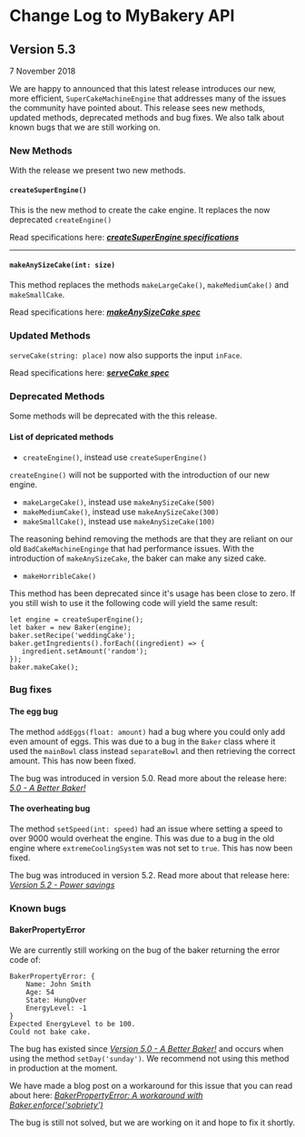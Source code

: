 # Change Log to MyBakery API

## Version 5.3
7 November 2018

We are happy to announced that this latest release introduces our new, 
more efficient, `SuperCakeMachineEngine` that addresses many of the issues the
community have pointed about. This release sees new methods, updated methods, deprecated methods 
and bug fixes. We also talk about known bugs that we are still working on.

### New Methods

With the release we present two new methods.

#### `createSuperEngine()`

This is the new method to create the cake engine. It replaces the now deprecated `createEngine()`

 Read specifications here: **<cite>[createSuperEngine specifications][1]</cite>**
 
 ----

#### `makeAnySizeCake(int: size)`

This method replaces the methods `makeLargeCake()`, `makeMediumCake()` and `makeSmallCake`.

 Read specifications here: **<cite>[makeAnySizeCake spec][1]</cite>**


### Updated Methods

`serveCake(string: place)` now also supports the input `inFace`.
 
 Read specifications here: **<cite>[serveCake spec][1]</cite>**

### Deprecated Methods
Some methods will be deprecated with the this release. 

#### List of depricated methods
* `createEngine()`, instead use `createSuperEngine()`

`createEngine()` will not be supported with the introduction of our new engine.

* `makeLargeCake()`, instead use `makeAnySizeCake(500)`
* `makeMediumCake()`, instead use `makeAnySizeCake(300)`
* `makeSmallCake()`, instead use `makeAnySizeCake(100)`

The reasoning behind removing the  methods are that they are reliant on our old `BadCakeMachineEnginge`
that had performance issues. With the introduction of `makeAnySizeCake`, the baker can make any sized cake.

* `makeHorribleCake()`

This method has been deprecated since it's usage has been close to zero. If you still wish to use it
the following code will yield the same result:
```
let engine = createSuperEngine();
let baker = new Baker(engine);
baker.setRecipe('weddingCake');
baker.getIngredients().forEach((ingredient) => {
   ingredient.setAmount('random');
});
baker.makeCake();
```
### Bug fixes

#### The egg bug

The method `addEggs(float: amount)` had a bug where you could only add even amount of eggs.
This was due to a bug in the `Baker` class where it used the `mainBowl` class
instead `separateBowl` and then retrieving the correct amount. This has now been fixed.

The bug was introduced in version 5.0. Read more about the release here: <cite>[5.0 - A Better Baker!][1]</cite>

#### The overheating bug

The method `setSpeed(int: speed)` had an issue where setting a speed to over 9000 would overheat
the engine. This was due to a bug in the old engine where `extremeCoolingSystem` was not set to `true`.
This has now been fixed.

The bug was introduced in version 5.2. Read more about that release here: <cite>[Version 5.2 - Power savings][1]</cite>

### Known bugs

#### BakerPropertyError

We are currently still working on the bug of the baker returning the error code of:

```
BakerPropertyError: {
    Name: John Smith
    Age: 54
    State: HungOver
    EnergyLevel: -1
}
Expected EnergyLevel to be 100.
Could not bake cake.
```

The bug has existed since <cite>[Version 5.0 - A Better Baker!][1]</cite> and occurs when using the method `setDay('sunday')`.
 We recommend not using this method in production at the moment.
 
 We have made a blog post on a workaround for this issue that you can read about here: <cite>[BakerPropertyError: 
 A workaround with Baker.enforce('sobriety') ][1]</cite>

The bug is still not solved, but we are working on it and hope to fix it shortly.

[1]: #